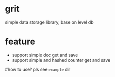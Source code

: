 # grit
simple data storage library, base on level db

# feature
- support simple doc get and save
- support simple and hashed counter get and save

#how to use?
pls see `example` dir
